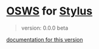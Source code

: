 # [OSWS](https://github.com/OSWS) for [Stylus](http://learnboost.github.io/stylus/)
> version: 0.0.0 beta

[documentation for this version](https://github.com/OSWS/OSWS-Stylus/wiki/0.0.0)